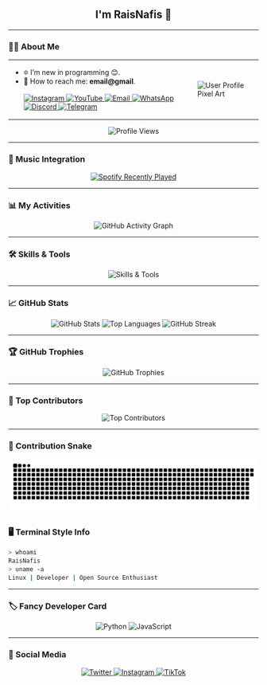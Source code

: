 <h2 align="center">I'm RaisNafis 👋</h2>

---

### 👨‍💻 About Me
<table align="center">
<tr>
<td>
<ul>
<li>🔯 I’m new in programming 😊.</li>
<li>📧 How to reach me: <strong>email@gmail</strong>.</li>
   <br>
  <a href="https://instagram.com/yourhandle" target="_blank">
    <img src="https://img.shields.io/badge/-Instagram-E4405F?style=flat&logo=instagram&logoColor=white" alt="Instagram" />
  </a>
  <a href="https://youtube.com/yourchannel" target="_blank">
    <img src="https://img.shields.io/badge/-YouTube-FF0000?style=flat&logo=youtube&logoColor=white" alt="YouTube" />
  </a>
  <a href="mailto:youremail@example.com">
    <img src="https://img.shields.io/badge/-Email-D14836?style=flat&logo=gmail&logoColor=white" alt="Email" />
  </a>
  <a href="https://wa.me/yourwhatsappnumber">
    <img src="https://img.shields.io/badge/-WhatsApp-25D366?style=flat&logo=whatsapp&logoColor=white" alt="WhatsApp" />
  </a>
  <a href="https://discord.com/users/yourdiscordid" target="_blank">
    <img src="https://img.shields.io/badge/-Discord-5865F2?style=flat&logo=discord&logoColor=white" alt="Discord" />
  </a>
     <a href="https://t.me/yourtelegram" target="_blank">
    <img src="https://img.shields.io/badge/-Telegram-26A5E4?style=flat&logo=telegram&logoColor=white" alt="Telegram" />
  </a>
</ul>
</td>
<td>
<img src="https://mir-s3-cdn-cf.behance.net/project_modules/max_1200/6ab41162733715.5a99940063fdc.png" width="150" alt="User Profile Pixel Art" />
</td>
</tr>
</table>

<p align="center">
  <img src="https://komarev.com/ghpvc/?username=RaisNafis&color=blue&style=flat" alt="Profile Views" />
</p>

---

### 🎵 Music Integration
<p align="center">
  <a href="https://spotify-recently-played-readme.vercel.app/api?user=31faqyftcldgtcvn5fcmtsr67ph4&count=2">
    <img src="https://spotify-recently-played-readme.vercel.app/api?user=31faqyftcldgtcvn5fcmtsr67ph4&count=2" alt="Spotify Recently Played" />
  </a>
</p>

---

### 📊 My Activities
<p align="center">
  <img src="https://github-readme-activity-graph.vercel.app/graph?username=RaisNafis&theme=github-dark" alt="GitHub Activity Graph" />
</p>

---

### 🛠️ Skills & Tools
<p align="center">
  <img src="https://skillicons.dev/icons?i=html,css,tailwind,javascript,nodejs,expressjs,c,cpp,php,laravel,python,mysql,react,git,vscode" alt="Skills & Tools" />
</p>

---

### 📈 GitHub Stats
<p align="center">
  <img src="https://github-readme-stats.vercel.app/api?username=RaisNafis&show_icons=true&theme=radical" alt="GitHub Stats" />
  <img src="https://github-readme-stats.vercel.app/api/top-langs/?username=RaisNafis&layout=compact&theme=radical" alt="Top Languages" />
  <img src="https://github-readme-streak-stats.herokuapp.com/?user=RaisNafis&theme=radical" alt="GitHub Streak" />
</p>

---

### 🏆 GitHub Trophies
<p align="center">
  <img src="https://github-profile-trophy.vercel.app/?username=RaisNafis&theme=radical" alt="GitHub Trophies" />
</p>

---

### 👥 Top Contributors
<p align="center">
  <img src="https://contrib.rocks/image?repo=RaisNafis/RaisNafis" alt="Top Contributors" />
</p>

---

### 🐍 Contribution Snake
<p align="center">
  <img src="https://github.com/RaisNafis/RaisNafis/blob/output/dist/github-contribution-grid-snake.svg?color_snake=%2300BFFF&color_grid=%2322272e" alt="Snake Animation" />
</p>


### 🖥️ Terminal Style Info
```bash
> whoami
RaisNafis
> uname -a
Linux | Developer | Open Source Enthusiast
```

---

### 🏷 Fancy Developer Card
<p align="center">
  <img src="https://img.shields.io/badge/-Python-3776AB?style=flat&logo=python&logoColor=white" alt="Python" />
  <img src="https://img.shields.io/badge/-JavaScript-F7DF1E?style=flat&logo=javascript&logoColor=black" alt="JavaScript" />
</p>

---

### 📱 Social Media
<p align="center">
  <a href="https://twitter.com/yourhandle" target="_blank">
    <img src="https://img.shields.io/badge/-Twitter-1DA1F2?style=flat&logo=twitter&logoColor=white" alt="Twitter" />
  </a>
  <a href="https://instagram.com/yourhandle" target="_blank">
    <img src="https://img.shields.io/badge/-Instagram-E4405F?style=flat&logo=instagram&logoColor=white" alt="Instagram" />
  </a>
  <a href="https://tiktok.com/@yourhandle" target="_blank">
    <img src="https://img.shields.io/badge/-TikTok-000000?style=flat&logo=tiktok&logoColor=white" alt="TikTok" />
  </a>
</p>
